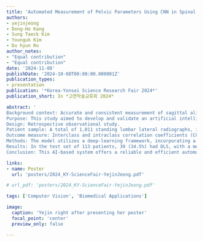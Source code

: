 ```yaml
---
title: 'Automated Measurement of Pelvic Parameters Using CNN in Spinal Conditions: Overcoming Challenges in Coronal Deformity Cases'
authors:
- yejinjeong
- Dong-Ho Kang
- Sung Taeck Kim
- Younguk Kim
- Du hyun Ro
author_notes:
- "Equal contribution"
- "Equal contribution"
date: '2024-11-08'
publishDate: '2024-10-08T00:00:00.000001Z'
publication_types:
- presentation
publication: '*Korea-Yonsei Science Research Fair 2024*'
publication_short: In *고연학술교류회 2024*

abstract: '
Background context: Accurate and consistent measurement of sagittal alignment is challenging, particularly in patients with severe coronal deformities, including degenerative lumbar scoliosis (DLS).
Purpose: This study aimed to develop and validate an artificial intelligence (AI)-based system for automating the measurement of key sagittal parameters, including lumbar lordosis, pelvic incidence, pelvic tilt, and sacral slope, with a focus on its applicability across a wide range of deformities, including severe coronal deformities, such as DLS.
Design: Retrospective observational study.
Patient sample: A total of 1,011 standing lumbar lateral radiographs, including DLS.
Outcome measure: Interclass and intraclass correlation coefficients (CC), and Bland-Altman plots.
Methods: The model utilizes a deep-learning framework, incorporating a U-Net for segmentation and a Keypoint Region-based Convolutional Neural Network for keypoint detection. The ground truth masks were annotated by an experienced orthopedic specialist. The performance of the model was evaluated against ground truth measurements and assessments from two expert raters using interclass and intraclass CC, and Bland-Altman plots.
Results: In the test set of 113 patients, 39 (34.5%) had DLS, with a mean Cobb’s angle of 14.8° ± 4.4°. The AI model achieved an intraclass CC of 1.00 across all parameters, indicating perfect consistency. Interclass CCs comparing the AI model to ground truth ranged from 0.96 to 0.99, outperforming experienced orthopedic surgeons. Bland-Altman analysis revealed no significant systemic bias, with most differences falling within clinically acceptable ranges. A 5-fold cross-validation further demonstrated robust performance, with interclass CCs ranging from 0.96 to 0.99 across diverse subsets.
Conclusion: This AI-based system offers a reliable and efficient automated measurement of sagittal parameters in spinal deformities, including severe coronal deformities. The superior performance of the model compared with that of expert raters highlights its potential for clinical applications.'

links:
- name: Poster
  url: 'posters/2024_KY-ScienceFair-YejinJeong.pdf'

# url_pdf: 'posters/2024_KY-ScienceFair-YejinJeong.pdf'

tags: ['Computer Vision', 'Biomedical Applications']

image:
  caption: 'Yejin right after presenting her poster'
  focal_point: 'center'
  preview_only: false

---
```

